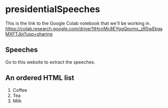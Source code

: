 # presidentialSpeeches

This is the link to the Google Colab notebook that we'll be working in. 
https://colab.research.google.com/drive/1tHcnMc8EYggQpvmx_zR5wEkgaMXFTJbj?usp=sharing

## Speeches
Go to this website to extract the speeches. 
<h2>An ordered HTML list</h2>

<ol>
  <li>Coffee</li>
  <li>Tea</li>
  <li>Milk</li>
</ol>  

</body>
</html>

